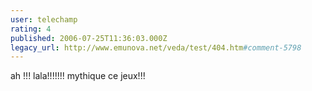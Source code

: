 ```yaml
---
user: telechamp
rating: 4
published: 2006-07-25T11:36:03.000Z
legacy_url: http://www.emunova.net/veda/test/404.htm#comment-5798
---
```

ah !!! lala!!!!!!!
mythique ce jeux!!!